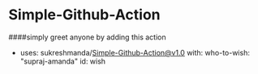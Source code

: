 # Simple-Github-Action

####simply greet anyone by adding this action

- uses: sukreshmanda/Simple-Github-Action@v1.0
        with:
            who-to-wish: "supraj-amanda"
        id: wish
